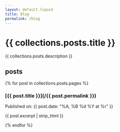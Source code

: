 ```yaml
---
layout: default.liquid
title: Blog
permalink: /blog
---
```


# {{ collections.posts.title }}
{{ collections.posts.description }}

## posts
{% for post in collections.posts.pages %}
### [{{ post.title }}](/{{ post.permalink }})
Published on: {{ post.date: "%A, %B %d %Y at %r" }}

{{ post.excerpt | strip_html }}

{% endfor %}